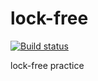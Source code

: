 # lock-free

[![Build status](https://ci.appveyor.com/api/projects/status/github/mutouyun/lock-free?branch=master&svg=true)](https://ci.appveyor.com/project/mutouyun/lock-free)

lock-free practice
